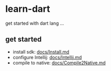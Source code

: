# learn-dart
get started with dart lang ...


## get started
- install sdk: [docs/Install.md](docs/Install.md)
- configure Intellij: [docs/Intellij.md](docs/Intellij.md)
- compile to native: [docs/Compile2Native.md](docs/Compile2Native.md)
